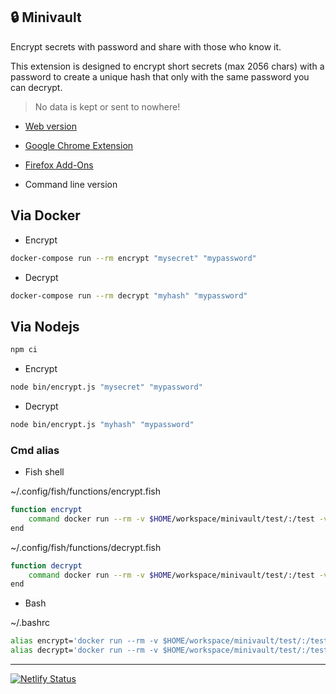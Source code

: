 ## 🔒 Minivault

Encrypt secrets with password and share with those who know it.

This extension is designed to encrypt short secrets (max 2056 chars) with a password to create a unique hash that only with the same password you can decrypt.

> No data is kept or sent to nowhere! 

* [Web version](https://minivault.netlify.app/)

* [Google Chrome Extension](https://chrome.google.com/webstore/detail/minivault/ecnpflgglffkleflcmefcmfpenlagjpk)

* [Firefox Add-Ons](https://addons.mozilla.org/en-US/firefox/addon/minivault/?src=search)

* Command line version

## Via Docker

* Encrypt
 ```sh
docker-compose run --rm encrypt "mysecret" "mypassword"
```

* Decrypt
 ```sh
docker-compose run --rm decrypt "myhash" "mypassword"
```

## Via Nodejs

```sh
npm ci
```

* Encrypt
 ```sh
node bin/encrypt.js "mysecret" "mypassword"
```

* Decrypt
 ```sh
node bin/encrypt.js "myhash" "mypassword"
```

### Cmd alias

* Fish shell

~/.config/fish/functions/encrypt.fish
```sh
function encrypt
    command docker run --rm -v $HOME/workspace/minivault/test/:/test -v $HOME/workspace/minivault/bin/:/cli -v $HOME/workspace/minivault/extension/:/extension minivault/puppeteer:3.0.2 node cli/encrypt.js $argv
end
```

~/.config/fish/functions/decrypt.fish
```sh
function decrypt
    command docker run --rm -v $HOME/workspace/minivault/test/:/test -v $HOME/workspace/minivault/bin/:/cli -v $HOME/workspace/minivault/extension/:/extension minivault/puppeteer:3.0.2 node cli/decrypt.js $argv
end
```

* Bash

~/.bashrc
```sh
alias encrypt='docker run --rm -v $HOME/workspace/minivault/test/:/test -v $HOME/workspace/minivault/bin/:/cli -v $HOME/workspace/minivault/extension/:/extension minivault/puppeteer:3.0.2 node cli/encrypt.js'
alias decrypt='docker run --rm -v $HOME/workspace/minivault/test/:/test -v $HOME/workspace/minivault/bin/:/cli -v $HOME/workspace/minivault/extension/:/extension minivault/puppeteer:3.0.2 node cli/decrypt.js'
```

----
[![Netlify Status](https://api.netlify.com/api/v1/badges/bd352089-df55-449c-933e-c546276550b0/deploy-status)](https://app.netlify.com/sites/minivault/deploys)

